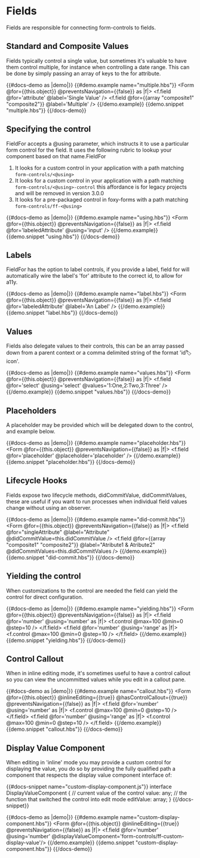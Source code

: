 # Fields

Fields are responsible for connecting form-controls to fields.

## Standard and Composite Values

Fields typically control a single value, but sometimes it's valuable to have them control multiple, for instance when 
controlling a date range. This can be done by simply passing an array of keys to the for attribute.

{{#docs-demo as |demo|}}
  {{#demo.example name="multiple.hbs"}}
    <Form @for={{this.object}} @preventsNavigation={{false}}  as |f|>
      <f.field @for='attribute' @label='Single Value' />
      <f.field @for={{array "composite1" "composite2"}} @label='Multiple' />
    </Form> 
  {{/demo.example}}
  {{demo.snippet "multiple.hbs"}}
{{/docs-demo}}

## Specifying the control

FieldFor accepts a @using parameter, which instructs it to use a particular form control for the field. It uses the following
rubric to lookup your component based on that name.FieldFor

1. It looks for a custom control in your application with a path matching ```form-controls/<@using>```
2. It looks for a custom control in your application with a path matching ```form-controls/<@using>-control``` this affordance is for legacy projects and will be removed in version 3.0.0
3. It looks for a pre-packaged control in foxy-forms with a path matching ```form-controls/ff-<@using>```

{{#docs-demo as |demo|}}
  {{#demo.example name="using.hbs"}}
    <Form @for={{this.object}} @preventsNavigation={{false}}  as |f|>
      <f.field @for='labeledAttribute' @using='input' />
    </Form> 
  {{/demo.example}}
  {{demo.snippet "using.hbs"}}
{{/docs-demo}}

## Labels

FieldFor has the option to label controls, if you provide a label, field for will automatically wire the label's 'for' 
attribute to the correct id, to allow for a11y.

{{#docs-demo as |demo|}}
  {{#demo.example name="label.hbs"}}
    <Form @for={{this.object}} @preventsNavigation={{false}}  as |f|>
      <f.field @for='labeledAttribute' @label='An Label' />
    </Form> 
  {{/demo.example}}
  {{demo.snippet "label.hbs"}}
{{/docs-demo}}

## Values

Fields also delegate values to their controls, this can be an array passed down from a parent context or a comma delimited
string of the format 'id:label:icon'.

{{#docs-demo as |demo|}}
  {{#demo.example name="values.hbs"}}
    <Form @for={{this.object}} @preventsNavigation={{false}}  as |f|>
      <f.field 
        @for='select' 
        @using='select' 
        @values='1:One,2:Two,3:Three'
       />
    </Form> 
  {{/demo.example}}
  {{demo.snippet "values.hbs"}}
{{/docs-demo}}

## Placeholders

A placeholder may be provided which will be delegated down to the control, and example below.

{{#docs-demo as |demo|}}
  {{#demo.example name="placeholder.hbs"}}
    <Form @for={{this.object}} @preventsNavigation={{false}}  as |f|>
      <f.field @for='placeholder' @placeholder='placeholder' />
    </Form> 
  {{/demo.example}}
  {{demo.snippet "placeholder.hbs"}}
{{/docs-demo}}

## Lifecycle Hooks

Fields expose two lifecycle methods, didCommitValue, didCommitValues, these are useful if you want to 
run processes when individual field values change without using an observer.

{{#docs-demo as |demo|}}
  {{#demo.example name="did-commit.hbs"}}
    <Form @for={{this.object}} @preventsNavigation={{false}}  as |f|>
      <f.field 
         @for="singleAttribute" 
         @label="Attribute"
         @didCommitValue=this.didCommitValue
      />
      <f.field 
        @for={{array "composite1" "composite2"}} 
        @label="Atribute1 & Atribute2"
        @didCommitValues=this.didCommitValues 
      />
    </Form> 
  {{/demo.example}}
  {{demo.snippet "did-commit.hbs"}}
{{/docs-demo}}

## Yielding the control

When customizations to the control are needed the field can yield the control for direct configuration. 

{{#docs-demo as |demo|}}
  {{#demo.example name="yielding.hbs"}}
    <Form @for={{this.object}} @preventsNavigation={{false}} as |f|>
      <f.field @for='number' @using='number' as |f|>
        <f.control @max=100 @min=0 @step=10 />
      </f.field>
      <f.field @for='number' @using='range' as |f|>
        <f.control @max=100 @min=0 @step=10 />
      </f.field>
    </Form> 
  {{/demo.example}}
  {{demo.snippet "yielding.hbs"}}
{{/docs-demo}}

## Control Callout 

When in inline editing mode, it's sometimes useful to have a control callout so you can view the uncommitted values
while you edit in a callout pane. 

{{#docs-demo as |demo|}}
  {{#demo.example name="callout.hbs"}}
    <Form @for={{this.object}} @inlineEditing={{true}} @hasControlCallout={{true}} @preventsNavigation={{false}} as |f|>
      <f.field @for='number' @using='number' as |f|>
        <f.control @max=100 @min=0 @step=10 />
      </f.field>
      <f.field @for='number' @using='range' as |f|>
        <f.control @max=100 @min=0 @step=10 />
      </f.field>
    </Form> 
  {{/demo.example}}
  {{demo.snippet "callout.hbs"}}
{{/docs-demo}}

## Display Value Component 

When editing in 'inline' mode you may provide a custom control for displaying the value, you do so by providing the 
fully qualified path a component that respects the display value component interface of:

{{#docs-snippet name="custom-display-component.js"}}
  interface DisplayValueComponent {
    // current value of the control
    value: any; 
    // the function that switched the control into edit mode
    editValue: array; 
  }
{{/docs-snippet}}

{{#docs-demo as |demo|}}
  {{#demo.example name="custom-display-component.hbs"}}
    <Form @for={{this.object}} @inlineEditing={{true}} @preventsNavigation={{false}} as |f|>
      <f.field @for='number' @using='number' @displayValueComponent='form-controls/ff-custom-display-value'/>
    </Form> 
  {{/demo.example}}
  {{demo.snippet "custom-display-component.hbs"}}
{{/docs-demo}}

